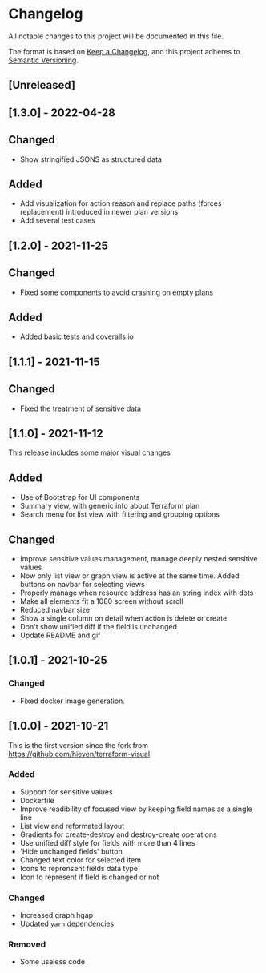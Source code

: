 # Changelog
All notable changes to this project will be documented in this file.

The format is based on [Keep a Changelog](https://keepachangelog.com/en/1.0.0/),
and this project adheres to [Semantic Versioning](https://semver.org/spec/v2.0.0.html).

## [Unreleased]

## [1.3.0] - 2022-04-28

## Changed
- Show stringified JSONS as structured data

## Added
- Add visualization for action reason and replace paths (forces replacement) introduced in newer plan versions
- Add several test cases

## [1.2.0] - 2021-11-25

## Changed
- Fixed some components to avoid crashing on empty plans

## Added
- Added basic tests and coveralls.io

## [1.1.1] - 2021-11-15

## Changed
- Fixed the treatment of sensitive data

## [1.1.0] - 2021-11-12
This release includes some major visual changes

## Added
- Use of Bootstrap for UI components
- Summary view, with generic info about Terraform plan
- Search menu for list view with filtering and grouping options

## Changed
- Improve sensitive values management, manage deeply nested sensitive values
- Now only list view or graph view is active at the same time. Added buttons on navbar for selecting views
- Properly manage when resource address has an string index with dots
- Make all elements fit a 1080 screen without scroll
- Reduced navbar size
- Show a single column on detail when action is delete or create
- Don't show unified diff if the field is unchanged
- Update README and gif

## [1.0.1] - 2021-10-25

### Changed
- Fixed docker image generation.

## [1.0.0] - 2021-10-21
This is the first version since the fork from https://github.com/hieven/terraform-visual

### Added
- Support for sensitive values
- Dockerfile
- Improve readibility of focused view by keeping field names as a single line
- List view and reformated layout
- Gradients for create-destroy and destroy-create operations
- Use unified diff style for fields with more than 4 lines
- 'Hide unchanged fields' button
- Changed text color for selected item
- Icons to reprensent fields data type
- Icon to represent if field is changed or not

### Changed
- Increased graph hgap
- Updated `yarn` dependencies

### Removed
- Some useless code

